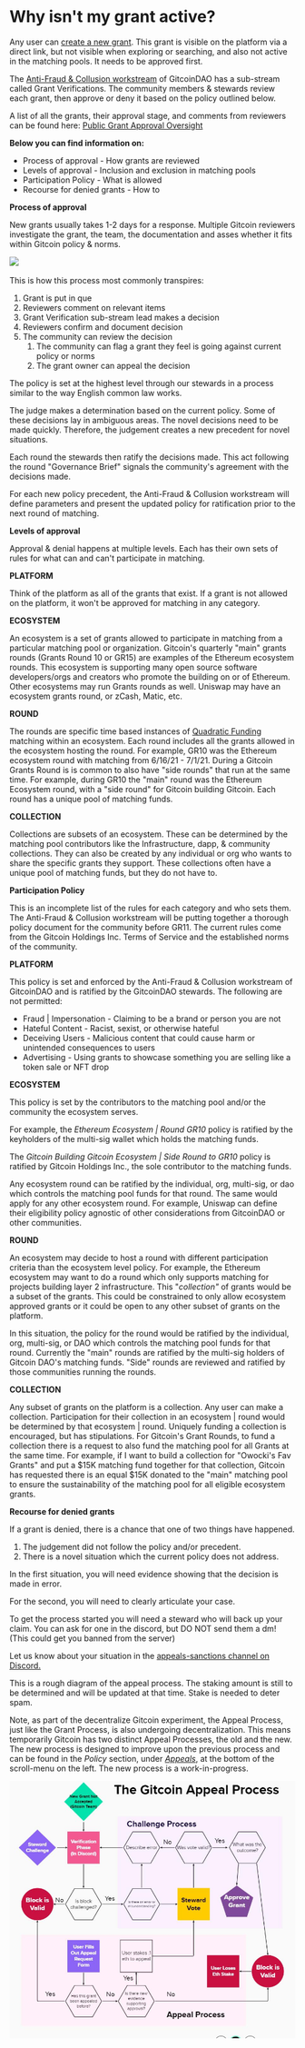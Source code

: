 # Why isn't my grant active?

Any user can [create a new grant](https://gitcoin.co/grants/new). This grant is visible on the platform via a direct link, but not visible when exploring or searching, and also not active in the matching pools. It needs to be approved first.

The [Anti-Fraud & Collusion workstream](https://gov.gitcoin.co/t/workstream-fraud-detection-and-defense-working-group-assemble/158/11) of GitcoinDAO has a sub-stream called Grant Verifications. The community members & stewards review each grant, then approve or deny it based on the policy outlined below.

A list of all the grants, their approval stage, and comments from reviewers can be found here: [Public Grant Approval Oversight](https://www.notion.so/gitcoin/Public-Grant-Approval-Oversight-Page-af7e9caa25b5478b901df5ac78349c4b)

**Below you can find information on:**

* Process of approval - How grants are reviewed
* Levels of approval - Inclusion and exclusion in matching pools
* Participation Policy - What is allowed
* Recourse for denied grants - How to

**Process of approval**

New grants usually takes 1-2 days for a response. Multiple Gitcoin reviewers investigate the grant, the team, the documentation and asses whether it fits within Gitcoin policy & norms.

![](https://hf-files-oregon.s3.amazonaws.com/hdpgitcoin\_kb\_attachments/2021/06-30/75d4d00d-7ffd-4a75-be11-49b5b609cacf/Twitter\_post\_-\_2\_1.png)

This is how this process most commonly transpires:

1. Grant is put in que
2. Reviewers comment on relevant items
3. Grant Verification sub-stream lead makes a decision
4. Reviewers confirm and document decision
5. The community can review the decision
   1. The community can flag a grant they feel is going against current policy or norms
   2. The grant owner can appeal the decision

The policy is set at the highest level through our stewards in a process similar to the way English common law works.

The judge makes a determination based on the current policy. Some of these decisions lay in ambiguous areas. The novel decisions need to be made quickly. Therefore, the judgement creates a new precedent for novel situations.

Each round the stewards then ratify the decisions made. This act following the round "Governance Brief" signals the community's agreement with the decisions made.

For each new policy precedent, the Anti-Fraud & Collusion workstream will define parameters and present the updated policy for ratification prior to the next round of matching.

**Levels of approval**

Approval & denial happens at multiple levels. Each has their own sets of rules for what can and can't participate in matching.

**PLATFORM**

Think of the platform as all of the grants that exist. If a grant is not allowed on the platform, it won't be approved for matching in any category.

**ECOSYSTEM**

An ecosystem is a set of grants allowed to participate in matching from a particular matching pool or organization. Gitcoin's quarterly "main" grants rounds (Grants Round 10 or GR15) are examples of the Ethereum ecosystem rounds. This ecosystem is supporting many open source software developers/orgs and creators who promote the building on or of Ethereum. Other ecosystems may run Grants rounds as well. Uniswap may have an ecosystem grants round, or zCash, Matic, etc.

**ROUND**

The rounds are specific time based instances of [Quadratic Funding](http://wtfisqf.com) matching within an ecosystem. Each round includes all the grants allowed in the ecosystem hosting the round. For example, GR10 was the Ethereum ecosystem round with matching from 6/16/21 - 7/1/21. During a Gitcoin Grants Round is is common to also have "side rounds" that run at the same time. For example, during GR10 the "main" round was the Ethereum Ecosystem round, with a "side round" for Gitcoin building Gitcoin. Each round has a unique pool of matching funds.

**COLLECTION**

Collections are subsets of an ecosystem. These can be determined by the matching pool contributors like the Infrastructure, dapp, & community collections. They can also be created by any individual or org who wants to share the specific grants they support. These collections often have a unique pool of matching funds, but they do not have to.

**Participation Policy**

This is an incomplete list of the rules for each category and who sets them. The Anti-Fraud & Collusion workstream will be putting together a thorough policy document for the community before GR11. The current rules come from the Gitcoin Holdings Inc. Terms of Service and the established norms of the community.

**PLATFORM**

This policy is set and enforced by the Anti-Fraud & Collusion workstream of GitcoinDAO and is ratified by the GitcoinDAO stewards. The following are not permitted:

* Fraud | Impersonation - Claiming to be a brand or person you are not
* Hateful Content - Racist, sexist, or otherwise hateful
* Deceiving Users - Malicious content that could cause harm or unintended consequences to users
* Advertising - Using grants to showcase something you are selling like a token sale or NFT drop

**ECOSYSTEM**

This policy is set by the contributors to the matching pool and/or the community the ecosystem serves.

For example, the _Ethereum Ecosystem | Round GR10_ policy is ratified by the keyholders of the multi-sig wallet which holds the matching funds.

The _Gitcoin Building Gitcoin Ecosystem | Side Round to GR10_ policy is ratified by Gitcoin Holdings Inc., the sole contributor to the matching funds.

Any ecosystem round can be ratified by the individual, org, multi-sig, or dao which controls the matching pool funds for that round. The same would apply for any other ecosystem round. For example, Uniswap can define their eligibility policy agnostic of other considerations from GitcoinDAO or other communities.

**ROUND**

An ecosystem may decide to host a round with different participation criteria than the ecosystem level policy. For example, the Ethereum ecosystem may want to do a round which only supports matching for projects building layer 2 infrastructure. This "_collection"_ of grants would be a subset of the grants. This could be constrained to only allow ecosystem approved grants or it could be open to any other subset of grants on the platform.

In this situation, the policy for the round would be ratified by the individual, org, multi-sig, or DAO which controls the matching pool funds for that round. Currently the "main" rounds are ratified by the multi-sig holders of Gitcoin DAO's matching funds. "Side" rounds are reviewed and ratified by those communities running the rounds.

**COLLECTION**

Any subset of grants on the platform is a collection. Any user can make a collection. Participation for their collection in an ecosystem | round would be determined by that ecosystem | round. Uniquely funding a collection is encouraged, but has stipulations. For Gitcoin's Grant Rounds, to fund a collection there is a request to also fund the matching pool for all Grants at the same time. For example, if I want to build a collection for "Owocki's Fav Grants" and put a $15K matching fund together for that collection, Gitcoin has requested there is an equal $15K donated to the "main" matching pool to ensure the sustainability of the matching pool for all eligible ecosystem grants.

**Recourse for denied grants**

If a grant is denied, there is a chance that one of two things have happened.

1. The judgement did not follow the policy and/or precedent.
2. There is a novel situation which the current policy does not address.

In the first situation, you will need evidence showing that the decision is made in error.

For the second, you will need to clearly articulate your case.

To get the process started you will need a steward who will back up your claim. You can ask for one in the discord, but DO NOT send them a dm! (This could get you banned from the server)

Let us know about your situation in the [appeals-sanctions channel on Discord.](https://discord.gg/YHAZXSqDvv)

This is a rough diagram of the appeal process. The staking amount is still to be determined and will be updated at that time. Stake is needed to deter spam.

Note, as part of the decentralize Gitcoin experiment, the Appeal Process, just like the Grant Process, is also undergoing decentralization.  This means temporarily Gitcoin has two distinct Appeal Processes, the old and the new.  The new process is designed to improve upon the previous process and can be found  in the _Policy_ section, under [_Appeals_](https://app.gitbook.com/s/-MjC3EDw-19kGT6rqCuU-887967055/gitcoin-policy/policy/appeals), at the bottom of the scroll-menu on the left.  The new process is a work-in-progress.

![](../../.gitbook/assets/image.png)
